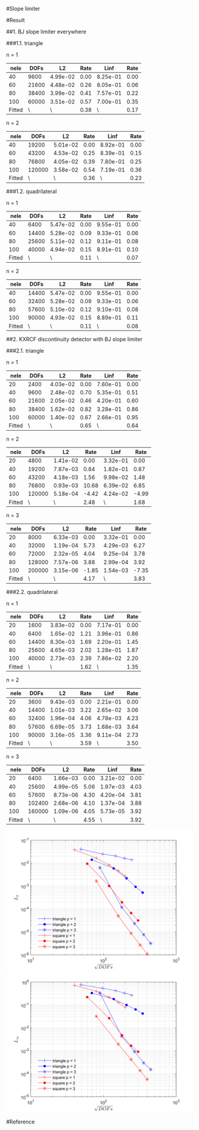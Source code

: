 #Slope limiter


#Result

##1. BJ slope limiter everywhere

###1.1. triangle

n = 1

|nele 	|DOFs 	| L2 		| Rate 	| Linf 		| Rate 	|
| --- 	| --- 	| --- 		| ---  | --- 		| --- 	|
|40 	|9600 	|4.99e-02 	|0.00 	|8.25e-01 	|0.00 	|
|60 	|21600 	|4.48e-02 	|0.26 	|8.05e-01 	|0.06 	|
|80 	|38400 	|3.99e-02 	|0.41 	|7.57e-01 	|0.22 	|
|100 	|60000 	|3.51e-02 	|0.57 	|7.00e-01 	|0.35 	|
|Fitted 	|\ 	|\ 	|0.38 	|\ 	|0.17 	|


n = 2

|nele 	|DOFs 	| L2 		| Rate 	| Linf 		| Rate 	|
| --- 	| --- 	| --- 		| ---  | --- 		| --- 	|
|40 	|19200 	|5.01e-02 	|0.00 	|8.92e-01 	|0.00 	|
|60 	|43200 	|4.53e-02 	|0.25 	|8.39e-01 	|0.15 	|
|80 	|76800 	|4.05e-02 	|0.39 	|7.80e-01 	|0.25 	|
|100 	|120000 	|3.58e-02 	|0.54 	|7.19e-01 	|0.36 	|
|Fitted 	|\ 	|\ 	|0.36 	|\ 	|0.23 	|

###1.2. quadrilateral

n = 1

|nele 	|DOFs 	| L2 		| Rate 	| Linf 		| Rate 	|
| --- 	| --- 	| --- 		| ---  | --- 		| --- 	|
|40 	|6400 	|5.47e-02 	|0.00 	|9.55e-01 	|0.00 	|
|60 	|14400 	|5.28e-02 	|0.09 	|9.33e-01 	|0.06 	|
|80 	|25600 	|5.11e-02 	|0.12 	|9.11e-01 	|0.08 	|
|100 	|40000 	|4.94e-02 	|0.15 	|8.91e-01 	|0.10 	|
|Fitted 	|\ 	|\ 	|0.11 	|\ 	|0.07 	|

n = 2

|nele 	|DOFs 	| L2 		| Rate 	| Linf 		| Rate 	|
| --- 	| --- 	| --- 		| ---  | --- 		| --- 	|
|40 	|14400 	|5.47e-02 	|0.00 	|9.55e-01 	|0.00 	|
|60 	|32400 	|5.28e-02 	|0.09 	|9.33e-01 	|0.06 	|
|80 	|57600 	|5.10e-02 	|0.12 	|9.10e-01 	|0.08 	|
|100 	|90000 	|4.93e-02 	|0.15 	|8.89e-01 	|0.11 	|
|Fitted 	|\ 	|\ 	|0.11 	|\ 	|0.08 	|


##2. KXRCF discontinuity detector with BJ slope limiter

###2.1. triangle

n = 1

|nele 	|DOFs 	| L2 		| Rate 	| Linf 		| Rate 	|
| --- 	| --- 	| --- 		| ---  | --- 		| --- 	|
|20 	|2400 	|4.03e-02 	|0.00 	|7.60e-01 	|0.00 	|
|40 	|9600 	|2.48e-02 	|0.70 	|5.35e-01 	|0.51 	|
|60 	|21600 	|2.05e-02 	|0.46 	|4.20e-01 	|0.60 	|
|80 	|38400 	|1.62e-02 	|0.82 	|3.28e-01 	|0.86 	|
|100 	|60000 	|1.40e-02 	|0.67 	|2.66e-01 	|0.95 	|
|Fitted 	|\ 	|\ 	|0.65 	|\ 	|0.64 	|

n = 2

|nele 	|DOFs 	| L2 		| Rate 	| Linf 		| Rate 	|
| --- 	| --- 	| --- 		| ---  | --- 		| --- 	|
|20 	|4800 	|1.41e-02 	|0.00 	|3.32e-01 	|0.00 	|
|40 	|19200 	|7.87e-03 	|0.84 	|1.82e-01 	|0.87 	|
|60 	|43200 	|4.18e-03 	|1.56 	|9.98e-02 	|1.48 	|
|80 	|76800 	|0.93e-03 	|10.68 	|6.39e-02 	|6.85 	|
|100 	|120000 	|5.18e-04 	|-4.42 	|4.24e-02 	|-4.99 	|
|Fitted 	|\ 	|\ 	|2.48 	|\ 	|1.68 	|

n = 3

|nele 	|DOFs 	| L2 		| Rate 	| Linf 		| Rate 	|
| --- 	| --- 	| --- 		| ---  | --- 		| --- 	|
|20 	|8000 	|6.33e-03 	|0.00 	|3.32e-01 	|0.00 	|
|40 	|32000 	|1.19e-04 	|5.73 	|4.29e-03 	|6.27 	|
|60 	|72000 	|2.32e-05 	|4.04 	|9.25e-04 	|3.78 	|
|80 	|128000 	|7.57e-06 	|3.88 	|2.99e-04 	|3.92 	|
|100 	|200000 	|3.15e-06 	|-1.85 	|1.54e-03 	|-7.35 	|
|Fitted 	|\ 	|\ 	|4.17 	|\ 	|3.83 	|


###2.2. quadrilateral

n = 1

|nele 	|DOFs 	| L2 		| Rate 	| Linf 		| Rate 	|
| --- 	| --- 	| --- 		| ---  | --- 		| --- 	|
|20 	|1600 	|3.83e-02 	|0.00 	|7.17e-01 	|0.00 	|
|40 	|6400 	|1.65e-02 	|1.21 	|3.96e-01 	|0.86 	|
|60 	|14400 	|8.30e-03 	|1.69 	|2.20e-01 	|1.45 	|
|80 	|25600 	|4.65e-03 	|2.02 	|1.28e-01 	|1.87 	|
|100 	|40000 	|2.73e-03 	|2.39 	|7.86e-02 	|2.20 	|
|Fitted 	|\ 	|\ 	|1.62 	|\ 	|1.35 	|

n = 2

|nele 	|DOFs 	| L2 		| Rate 	| Linf 		| Rate 	|
| --- 	| --- 	| --- 		| ---  | --- 		| --- 	|
|20 	|3600 	|9.43e-03 	|0.00 	|2.21e-01 	|0.00 	|
|40 	|14400 	|1.01e-03 	|3.22 	|2.65e-02 	|3.06 	|
|60 	|32400 	|1.96e-04 	|4.06 	|4.78e-03 	|4.23 	|
|80 	|57600 	|6.69e-05 	|3.73 	|1.68e-03 	|3.64 	|
|100 	|90000 	|3.16e-05 	|3.36 	|9.11e-04 	|2.73 	|
|Fitted 	|\ 	|\ 	|3.59 	|\ 	|3.50 	|

n = 3

|nele 	|DOFs 	| L2 		| Rate 	| Linf 		| Rate 	|
| --- 	| --- 	| --- 		| ---  | --- 		| --- 	|
|20 	|6400 	|1.66e-03 	|0.00 	|3.21e-02 	|0.00 	|
|40 	|25600 	|4.99e-05 	|5.06 	|1.97e-03 	|4.03 	|
|60 	|57600 	|8.73e-06 	|4.30 	|4.20e-04 	|3.81 	|
|80 	|102400 	|2.68e-06 	|4.10 	|1.37e-04 	|3.88 	|
|100 	|160000 	|1.09e-06 	|4.05 	|5.73e-05 	|3.92 	|
|Fitted 	|\ 	|\ 	|4.55 	|\ 	|3.92 	|

![](../fig/L2_withLimiter.png)
![](../fig/Linf_withLimiter.png)


#Reference